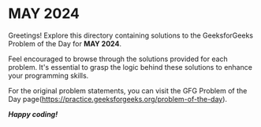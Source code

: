 
# MAY 2024

Greetings! Explore this directory containing solutions to the GeeksforGeeks Problem of the Day for **MAY 2024**.

Feel encouraged to browse through the solutions provided for each problem. It's essential to grasp the logic behind these solutions to enhance your programming skills.

For the original problem statements, you can visit the GFG Problem of the Day page(https://practice.geeksforgeeks.org/problem-of-the-day).

***Happy coding!***
